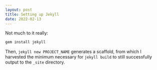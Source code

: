 ```yaml
---
layout: post
title: Setting up Jekyll
date: 2022-02-13
---
```


Not much to it really:

```ruby
gem install jekyll
```

Then, `jekyll new PROJECT_NAME` generates a scaffold, from which I harvested the minimum necessary for `jekyll build` to still successfully output to the `_site` directory.
